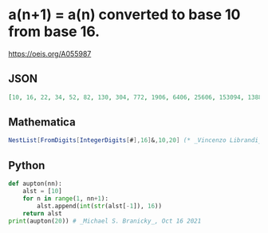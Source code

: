 # a\(n\+1\) \= a\(n\) converted to base 10 from base 16\.
https://oeis.org/A055987
## JSON
```JSON
[10, 16, 22, 34, 52, 82, 130, 304, 772, 1906, 6406, 25606, 153094, 1388692, 20481682, 541595266, 22571209318, 2359835005720, 621877793937184, 441783186105790852, 1256072821702053660754]
```
## Mathematica
```Mathematica
NestList[FromDigits[IntegerDigits[#],16]&,10,20] (* _Vincenzo Librandi_, Apr 06 2012 *)
```
## Python
```Python
def aupton(nn):
    alst = [10]
    for n in range(1, nn+1):
        alst.append(int(str(alst[-1]), 16))
    return alst
print(aupton(20)) # _Michael S. Branicky_, Oct 16 2021
```
